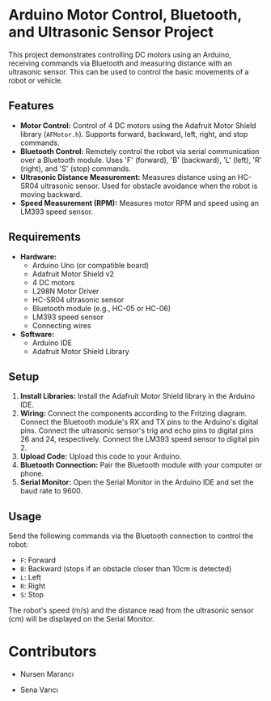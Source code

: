 # Arduino Motor Control, Bluetooth, and Ultrasonic Sensor Project

This project demonstrates controlling DC motors using an Arduino, receiving commands via Bluetooth and measuring distance with an ultrasonic sensor.  This can be used to control the basic movements of a robot or vehicle.

## Features

* **Motor Control:** Control of 4 DC motors using the Adafruit Motor Shield library (`AFMotor.h`). Supports forward, backward, left, right, and stop commands.
* **Bluetooth Control:** Remotely control the robot via serial communication over a Bluetooth module.  Uses 'F' (forward), 'B' (backward), 'L' (left), 'R' (right), and 'S' (stop) commands.
* **Ultrasonic Distance Measurement:** Measures distance using an HC-SR04 ultrasonic sensor. Used for obstacle avoidance when the robot is moving backward.
* **Speed Measurement (RPM):** Measures motor RPM and speed using an LM393 speed sensor.

## Requirements

* **Hardware:**
    * Arduino Uno (or compatible board)
    * Adafruit Motor Shield v2
    * 4 DC motors
    * L298N Motor Driver
    * HC-SR04 ultrasonic sensor
    * Bluetooth module (e.g., HC-05 or HC-06)
    * LM393 speed sensor
    * Connecting wires
* **Software:**
    * Arduino IDE
    * Adafruit Motor Shield Library

## Setup

1. **Install Libraries:** Install the Adafruit Motor Shield library in the Arduino IDE.
2. **Wiring:** Connect the components according to the Fritzing diagram. Connect the Bluetooth module's RX and TX pins to the Arduino's digital pins. Connect the ultrasonic sensor's trig and echo pins to digital pins 26 and 24, respectively. Connect the LM393 speed sensor to digital pin 2.
3. **Upload Code:** Upload this code to your Arduino.
4. **Bluetooth Connection:** Pair the Bluetooth module with your computer or phone.
5. **Serial Monitor:** Open the Serial Monitor in the Arduino IDE and set the baud rate to 9600.

## Usage

Send the following commands via the Bluetooth connection to control the robot:

* `F`: Forward
* `B`: Backward (stops if an obstacle closer than 10cm is detected)
* `L`: Left
* `R`: Right
* `S`: Stop

The robot's speed (m/s) and the distance read from the ultrasonic sensor (cm) will be displayed on the Serial Monitor.

# Contributors

* Nursen Marancı

* Sena Varıcı
